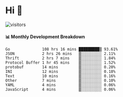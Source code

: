 # Hi 👋
 
![visitors](https://visitor-badge.glitch.me/badge?page_id=sorcererxw.sorcererx)

#### 📊 Monthly Development Breakdown

<!--START_SECTION:waka-->
```text
Go              108 hrs 16 mins █████████▒ 93.61%
JSON            2 hrs 26 mins   ▒░░░░░░░░░ 2.11%
Thrift          2 hrs 7 mins    ▒░░░░░░░░░ 1.84%
Protocol Buffer 1 hr 45 mins    ▒░░░░░░░░░ 1.52%
protobuf        14 mins         ▒░░░░░░░░░ 0.20%
INI             12 mins         ▒░░░░░░░░░ 0.18%
Text            10 mins         ▒░░░░░░░░░ 0.16%
Other           7 mins          ▒░░░░░░░░░ 0.10%
YAML            4 mins          ▒░░░░░░░░░ 0.06%
JavaScript      4 mins          ▒░░░░░░░░░ 0.06%
```
<!--END_SECTION:waka-->
